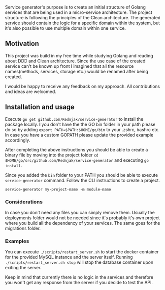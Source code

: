 Service generator's purpose is to create an initial structure of Golang services that are being used in a micro-service architecture.
The project structure is following the principles of the Clean architecture. The generated service should contain the logic for a
specific domain within the system, but it's also possible to use multiple domain within one service.

## Motivation

This project was build in my free time while studying Golang and reading about DDD and Clean architecture.
Since the use case of the created service can't be known up front I imagined that all the
resource names(methods, services, storage etc.) would be renamed after being created.

I would be happy to receive any feedback on my approach. All contributions and ideas are welcomed.

## Installation and usage

Execute `go get github.com/Rednjak/service-generator` to install the package locally. I you don't have the the GO bin folder in your path please do so by
adding `export PATH=$PATH:$HOME/go/bin` to your .zshrc, bashrc etc. In case you have a custom GOPATH please update the provided example accordingly.

After completing the above instructions you should be able to create a binary file by moving into the project folder `cd $HOME/go/src/github.com/Rednjak/service-generator` and executing `go install`.

Since you added the `bin` folder to your PATH you should be able to execute `service-generator` command. Follow the CLI instructions to create a project.

`service-generator my-project-name -m module-name`

### Considerations

In case you don't need any files you can simply remove them. Usually the deployments folder would not be needed since it's probably it's own project where you build all the dependency of your services. The same goes for the migrations folder.

### Examples

You can execute `./scripts/restart_server.sh` to start the docker container for the provided MySQL instance and the server itself.
Running `./scripts/restart_server.sh stop` will stop the database container upon exiting the server.

Keep in mind that currently there is no logic in the services and therefore you won't get any response from the server if you decide to test the API.
